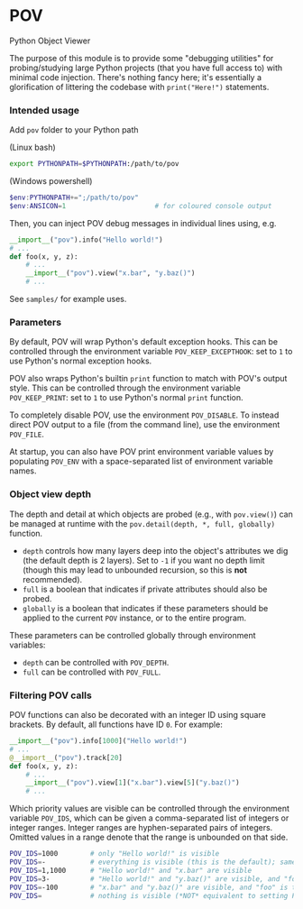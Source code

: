# POV
Python Object Viewer

The purpose of this module is to provide some "debugging utilities" for probing/studying large Python projects (that you have full access to) with minimal code injection.
There's nothing fancy here; it's essentially a glorification of littering the codebase with `print("Here!")` statements.

### Intended usage

Add `pov` folder to your Python path

(Linux bash)
```bash
export PYTHONPATH=$PYTHONPATH:/path/to/pov
```

(Windows powershell)
```powershell
$env:PYTHONPATH+=";/path/to/pov"
$env:ANSICON=1                      # for coloured console output
```

Then, you can inject POV debug messages in individual lines using, e.g.

```python
__import__("pov").info("Hello world!")
# ...
def foo(x, y, z):
    # ...
    __import__("pov").view("x.bar", "y.baz()")
    # ...
```

See `samples/` for example uses.

### Parameters

By default, POV will wrap Python's default exception hooks.
This can be controlled through the environment variable `POV_KEEP_EXCEPTHOOK`: set to `1` to use Python's normal exception hooks.

POV also wraps Python's builtin `print` function to match with POV's output style.
This can be controlled through the environment variable `POV_KEEP_PRINT`: set to `1` to use Python's normal `print` function.

To completely disable POV, use the environment `POV_DISABLE`.
To instead direct POV output to a file (from the command line), use the environment `POV_FILE`.

At startup, you can also have POV print environment variable values by populating `POV_ENV` with a space-separated list of environment variable names.

### Object view depth

The depth and detail at which objects are probed (e.g., with `pov.view()`) can be managed at runtime with the `pov.detail(depth, *, full, globally)` function.
- `depth` controls how many layers deep into the object's attributes we dig (the default depth is 2 layers).
Set to `-1` if you want no depth limit (though this may lead to unbounded recursion, so this is **not** recommended).
- `full` is a boolean that indicates if private attributes should also be probed.
- `globally` is a boolean that indicates if these parameters should be applied to the current `POV` instance, or to the entire program.

These parameters can be controlled globally through environment variables:
- `depth` can be controlled with `POV_DEPTH`.
- `full` can be controlled with `POV_FULL`.

### Filtering POV calls

POV functions can also be decorated with an integer ID using square brackets.
By default, all functions have ID `0`.
For example:

```python
__import__("pov").info[1000]("Hello world!")
# ...
@__import__("pov").track[20]
def foo(x, y, z):
    # ...
    __import__("pov").view[1]("x.bar").view[5]("y.baz()")
    # ...
```

Which priority values are visible can be controlled through the environment variable `POV_IDS`, which can be given a comma-separated list of integers or integer ranges.
Integer ranges are hyphen-separated pairs of integers.
Omitted values in a range denote that the range is unbounded on that side.

```bash
POV_IDS=1000        # only "Hello world!" is visible
POV_IDS=-           # everything is visible (this is the default); same as POV_IDS=0-
POV_IDS=1,1000      # "Hello world!" and "x.bar" are visible
POV_IDS=3-          # "Hello world!" and "y.baz()" are visible, and "foo" is tracked
POV_IDS=-100        # "x.bar" and "y.baz()" are visible, and "foo" is tracked; same as POV_IDS=0-100
POV_IDS=            # nothing is visible (*NOT* equivalent to setting POV_DISABLE=1)
```